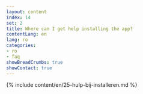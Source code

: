 ```yaml
---
layout: content
index: 14
set: 2
title: Where can I get help installing the app?
contentLang: en
lang: ro
categories:
- ro
- faq
showBreadCrumbs: true
showContact: true
---
```

{% include content/en/25-hulp-bij-installeren.md %}
